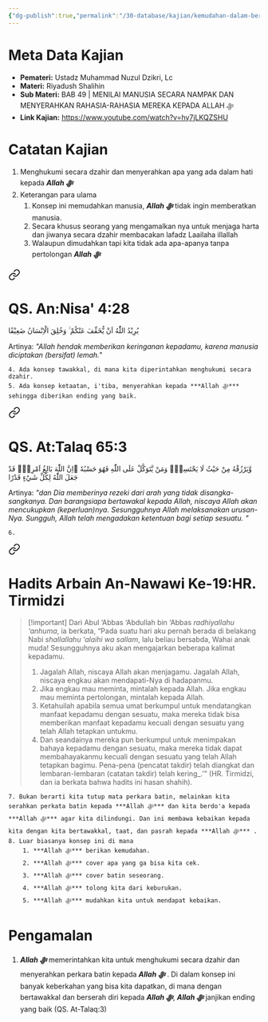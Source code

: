 ```yaml
---
{"dg-publish":true,"permalink":"/30-database/kajian/kemudahan-dalam-berinteraksi/","tags":["kajian"]}
---
```





# Meta Data Kajian 
<div><ul class="dataview list-view-ul"><li><span><strong>Pemateri:</strong> Ustadz Muhammad Nuzul Dzikri, Lc</span></li><li><span><strong>Materi:</strong> Riyadush Shalihin</span></li><li><span><strong>Sub Materi:</strong> BAB 49 | MENILAI MANUSIA SECARA NAMPAK DAN MENYERAHKAN RAHASIA-RAHASIA MEREKA KEPADA ALLAH ﷻ</span></li><li><span><strong>Link Kajian:</strong> <a rel="noopener nofollow" class="external-link" href="https://www.youtube.com/watch?v=hy7jLKQZSHU" target="_blank">https://www.youtube.com/watch?v=hy7jLKQZSHU</a></span></li></ul></div>

# Catatan Kajian
1. Menghukumi secara dzahir dan menyerahkan apa yang ada dalam hati kepada ***Allah ﷻ*** 
2. Keterangan para ulama
	1. Konsep ini memudahkan manusia, ***Allah ﷻ*** tidak ingin memberatkan manusia.
	2. Secara khusus seorang yang mengamalkan nya untuk menjaga harta dan jiwanya secara dzahir membacakan lafadz Laailaha illallah
	3. Walaupun dimudahkan tapi kita tidak ada apa-apanya tanpa pertolongan ***Allah ﷻ*** 
<div class="transclusion internal-embed is-loaded"><a class="markdown-embed-link" href="/30-database/al-quran/all-surah/#qs-an-nisa-4-28" aria-label="Open link"><svg xmlns="http://www.w3.org/2000/svg" width="24" height="24" viewBox="0 0 24 24" fill="none" stroke="currentColor" stroke-width="2" stroke-linecap="round" stroke-linejoin="round" class="svg-icon lucide-link"><path d="M10 13a5 5 0 0 0 7.54.54l3-3a5 5 0 0 0-7.07-7.07l-1.72 1.71"></path><path d="M14 11a5 5 0 0 0-7.54-.54l-3 3a5 5 0 0 0 7.07 7.07l1.71-1.71"></path></svg></a><div class="markdown-embed">



# QS. An:Nisa' 4:28
يُرِيْدُ اللّٰهُ اَنْ يُّخَفِّفَ عَنْكُمْ ۚ وَخُلِقَ الْاِنْسَانُ ضَعِيْفًا 

Artinya: *"Allah hendak memberikan keringanan kepadamu, karena manusia diciptakan (bersifat) lemah."*



</div></div>

	4. Ada konsep tawakkal, di mana kita diperintahkan menghukumi secara dzahir.
	5. Ada konsep ketaatan, i'tiba, menyerahkan kepada ***Allah ﷻ*** sehingga diberikan ending yang baik.
<div class="transclusion internal-embed is-loaded"><a class="markdown-embed-link" href="/30-database/al-quran/all-surah/#qs-at-talaq-65-3" aria-label="Open link"><svg xmlns="http://www.w3.org/2000/svg" width="24" height="24" viewBox="0 0 24 24" fill="none" stroke="currentColor" stroke-width="2" stroke-linecap="round" stroke-linejoin="round" class="svg-icon lucide-link"><path d="M10 13a5 5 0 0 0 7.54.54l3-3a5 5 0 0 0-7.07-7.07l-1.72 1.71"></path><path d="M14 11a5 5 0 0 0-7.54-.54l-3 3a5 5 0 0 0 7.07 7.07l1.71-1.71"></path></svg></a><div class="markdown-embed">



# QS. At:Talaq 65:3
وَّيَرْزُقْهُ مِنْ حَيْثُ لَا يَحْتَسِبُۗ وَمَنْ يَّتَوَكَّلْ عَلَى اللّٰهِ فَهُوَ حَسْبُهٗ ۗاِنَّ اللّٰهَ بَالِغُ اَمْرِهٖۗ قَدْ جَعَلَ اللّٰهُ لِكُلِّ شَيْءٍ قَدْرًا 

Artinya: *"dan Dia memberinya rezeki dari arah yang tidak disangka-sangkanya. Dan barangsiapa bertawakal kepada Allah, niscaya Allah akan mencukupkan (keperluan)nya. Sesungguhnya Allah melaksanakan urusan-Nya. Sungguh, Allah telah mengadakan ketentuan bagi setiap sesuatu. "*



</div></div>

	6. 
<div class="transclusion internal-embed is-loaded"><a class="markdown-embed-link" href="/30-database/al-hadits/hadits-arbain-19-menjaga-hak-allah-dan-memahami-takdir/#hadits-arbain-an-nawawi-ke-19-hr-tirmidzi" aria-label="Open link"><svg xmlns="http://www.w3.org/2000/svg" width="24" height="24" viewBox="0 0 24 24" fill="none" stroke="currentColor" stroke-width="2" stroke-linecap="round" stroke-linejoin="round" class="svg-icon lucide-link"><path d="M10 13a5 5 0 0 0 7.54.54l3-3a5 5 0 0 0-7.07-7.07l-1.72 1.71"></path><path d="M14 11a5 5 0 0 0-7.54-.54l-3 3a5 5 0 0 0 7.07 7.07l1.71-1.71"></path></svg></a><div class="markdown-embed">



# Hadits Arbain An-Nawawi  Ke-19:HR. Tirmidzi
>[!important] Dari Abul ‘Abbas ‘Abdullah bin ‘Abbas _radhiyallahu ‘anhuma_, ia berkata, “Pada suatu hari aku pernah berada di belakang Nabi _shallallahu ‘alaihi wa sallam_, lalu beliau bersabda,
> Wahai anak muda! Sesungguhnya aku akan mengajarkan beberapa kalimat kepadamu. 
>1. Jagalah Allah, niscaya Allah akan menjagamu. Jagalah Allah, niscaya engkau akan mendapati-Nya di hadapanmu. 
>2. Jika engkau mau meminta, mintalah kepada Allah. Jika engkau mau meminta pertolongan, mintalah kepada Allah. 
>3. Ketahuilah apabila semua umat berkumpul untuk mendatangkan manfaat kepadamu dengan sesuatu, maka mereka tidak bisa memberikan manfaat kepadamu kecuali dengan sesuatu yang telah Allah tetapkan untukmu. 
>4. Dan seandainya mereka pun berkumpul untuk menimpakan bahaya kepadamu dengan sesuatu, maka mereka tidak dapat membahayakanmu kecuali dengan sesuatu yang telah Allah tetapkan bagimu. Pena-pena (pencatat takdir) telah diangkat dan lembaran-lembaran (catatan takdir) telah kering_.’” (HR. Tirmidzi, dan ia berkata bahwa hadits ini hasan shahih).


</div></div>

	7. Bukan berarti kita tutup mata perkara batin, melainkan kita serahkan perkata batin kepada ***Allah ﷻ*** dan kita berdo'a kepada ***Allah ﷻ*** agar kita dilindungi. Dan ini membawa kebaikan kepada kita dengan kita bertawakkal, taat, dan pasrah kepada ***Allah ﷻ*** . 
	8. Luar biasanya konsep ini di mana
		1. ***Allah ﷻ*** berikan kemudahan.
		2. ***Allah ﷻ*** cover apa yang ga bisa kita cek.
		3. ***Allah ﷻ*** cover batin seseorang.
		4. ***Allah ﷻ*** tolong kita dari keburukan.
		5. ***Allah ﷻ*** mudahkan kita untuk mendapat kebaikan. 

# Pengamalan
1. ***Allah ﷻ*** memerintahkan kita untuk menghukumi secara dzahir dan menyerahkan perkara batin kepada ***Allah ﷻ*** . Di dalam konsep ini banyak keberkahan yang bisa kita dapatkan, di mana dengan bertawakkal dan berserah diri kepada ***Allah ﷻ***, ***Allah ﷻ*** janjikan ending yang baik (QS. At-Talaq:3)
 
 